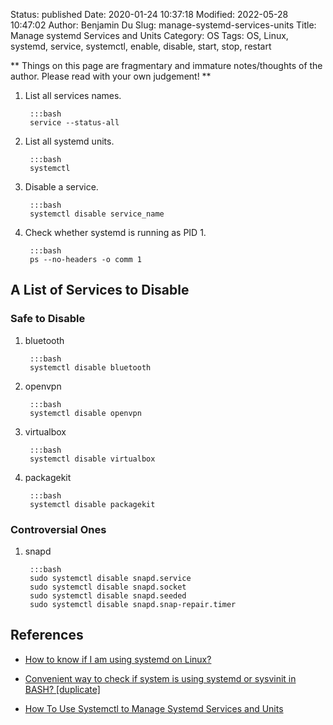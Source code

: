Status: published
Date: 2020-01-24 10:37:18
Modified: 2022-05-28 10:47:02
Author: Benjamin Du
Slug: manage-systemd-services-units
Title: Manage systemd Services and Units
Category: OS
Tags: OS, Linux, systemd, service, systemctl, enable, disable, start, stop, restart

**
Things on this page are fragmentary and immature notes/thoughts of the author.
Please read with your own judgement!
**


1. List all services names.

        :::bash
        service --status-all

1. List all systemd units.

        :::bash
        systemctl 

3. Disable a service.

        :::bash
        systemctl disable service_name

2. Check whether systemd is running as PID 1.

        :::bash
        ps --no-headers -o comm 1

## A List of Services to Disable

### Safe to Disable

1. bluetooth

        :::bash
        systemctl disable bluetooth

2. openvpn

        :::bash
        systemctl disable openvpn

3. virtualbox

        :::bash
        systemctl disable virtualbox


4. packagekit

        :::bash
        systemctl disable packagekit

### Controversial Ones

1. snapd

        :::bash
        sudo systemctl disable snapd.service
        sudo systemctl disable snapd.socket
        sudo systemctl disable snapd.seeded
        sudo systemctl disable snapd.snap-repair.timer

## References

- [How to know if I am using systemd on Linux?](https://superuser.com/questions/1017959/how-to-know-if-i-am-using-systemd-on-linux)

- [Convenient way to check if system is using systemd or sysvinit in BASH? [duplicate]](https://unix.stackexchange.com/questions/121654/convenient-way-to-check-if-system-is-using-systemd-or-sysvinit-in-bash)

- [How To Use Systemctl to Manage Systemd Services and Units](https://www.digitalocean.com/community/tutorials/how-to-use-systemctl-to-manage-systemd-services-and-units)
